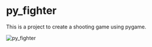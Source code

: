 # py_fighter

This is a project to create a shooting game using pygame.

![py_fighter](https://github.com/GayeonJin/py_fighter/assets/146898483/26a8fed8-0d5e-4785-b29a-ca2604f4b69d)
